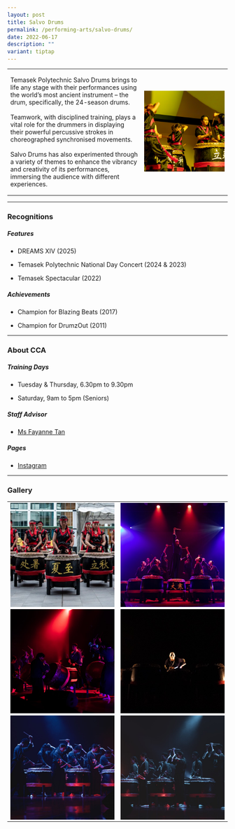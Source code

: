 ```yaml
---
layout: post
title: Salvo Drums
permalink: /performing-arts/salvo-drums/
date: 2022-06-17
description: ""
variant: tiptap
---
```

<table style="minWidth: 50px">
<colgroup>
<col>
<col>
</colgroup>
<tbody>
<tr>
<td rowspan="1" colspan="1">
<p>Temasek Polytechnic Salvo Drums brings to life any stage with their performances
using the world’s most ancient instrument – the drum, specifically, the
24-season drums.
<br>
<br>Teamwork, with disciplined training, plays a vital role for the drummers
in displaying their powerful percussive strokes in choreographed synchronised
movements.
<br>
<br>Salvo Drums has also experimented through a variety of themes to enhance
the vibrancy and creativity of its performances, immersing the audience
with different experiences.</p>
</td>
<td rowspan="1" colspan="1">
<div class="isomer-image-wrapper">
<img style="width: 100%" height="auto" width="100%" alt="" src="/images/Arts/Salvo/Salvo_Drums.jpg">
</div>
</td>
</tr>
</tbody>
</table>
<hr>
<h3>Recognitions</h3>
<h5>Features</h5>
<ul data-tight="true" class="tight">
<li>
<p>DREAMS XIV (2025)</p>
</li>
<li>
<p>Temasek Polytechnic National Day Concert (2024 &amp; 2023)</p>
</li>
<li>
<p>Temasek Spectacular (2022)</p>
</li>
</ul>
<h5>Achievements</h5>
<ul data-tight="true" class="tight">
<li>
<p>Champion for Blazing Beats (2017)</p>
</li>
<li>
<p>Champion for DrumzOut (2011)</p>
</li>
</ul>
<hr>
<h3>About CCA</h3>
<h5>Training Days</h5>
<ul data-tight="true" class="tight">
<li>
<p>Tuesday &amp; Thursday, 6.30pm to 9.30pm</p>
</li>
<li>
<p>Saturday, 9am to 5pm (Seniors)</p>
</li>
</ul>
<h5>Staff Advisor</h5>
<ul data-tight="true" class="tight">
<li>
<p><a href="mailto:fayanne_tan@tp.edu.sg" rel="noopener noreferrer nofollow" target="_blank">Ms Fayanne Tan</a> 
<br>
</p>
</li>
</ul>
<h5>Pages</h5>
<ul data-tight="true" class="tight">
<li>
<p><a href="https://www.instagram.com/tpsalvo/" rel="noopener noreferrer nofollow" target="_blank">Instagram</a>
</p>
</li>
</ul>
<hr>
<h3>Gallery</h3>
<table style="minWidth: 50px">
<colgroup>
<col>
<col>
</colgroup>
<tbody>
<tr>
<td rowspan="1" colspan="1">
<div class="isomer-image-wrapper">
<img style="display:block;margin-left:auto;margin-right:auto;" height="auto" width="100%" alt="Salvo" src="/images/Arts/Salvo/Salvo_pic_1.jpg">
</div>
</td>
<td rowspan="1" colspan="1">
<div class="isomer-image-wrapper">
<img style="display:block;margin-left:auto;margin-right:auto;" height="auto" width="100%" alt="Salvo" src="/images/Arts/Salvo/Salvo_pic_2.jpg">
</div>
</td>
</tr>
<tr>
<td rowspan="1" colspan="1">
<div class="isomer-image-wrapper">
<img style="display:block;margin-left:auto;margin-right:auto;" height="auto" width="100%" alt="Salvo" src="/images/Arts/Salvo/Salvo_pic_3.jpg">
</div>
</td>
<td rowspan="1" colspan="1">
<div class="isomer-image-wrapper">
<img style="display:block;margin-left:auto;margin-right:auto;" height="auto" width="100%" alt="Salvo" src="/images/Arts/Salvo/Salvo_pic_4.jpg">
</div>
</td>
</tr>
<tr>
<td rowspan="1" colspan="1">
<div class="isomer-image-wrapper">
<img style="display:block;margin-left:auto;margin-right:auto;" height="auto" width="100%" alt="Salvo" src="/images/Arts/Salvo/Salvo_pic_5.jpg">
</div>
</td>
<td rowspan="1" colspan="1">
<div class="isomer-image-wrapper">
<img style="display:block;margin-left:auto;margin-right:auto;" height="auto" width="100%" alt="Salvo" src="/images/Arts/Salvo/Salvo_pic_6.jpg">
</div>
</td>
</tr>
</tbody>
</table>
<p></p>